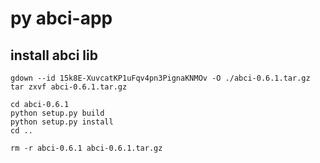 # py abci-app

## install abci lib
```bash=
gdown --id 15k8E-XuvcatKP1uFqv4pn3PignaKNMOv -O ./abci-0.6.1.tar.gz
tar zxvf abci-0.6.1.tar.gz

cd abci-0.6.1
python setup.py build
python setup.py install
cd ..

rm -r abci-0.6.1 abci-0.6.1.tar.gz
```